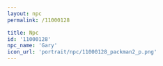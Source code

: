 ```yaml
---
layout: npc
permalink: /11000128

title: Npc
id: '11000128'
npc_name: 'Gary'
icon_url: 'portrait/npc/11000128_packman2_p.png'
---
```

